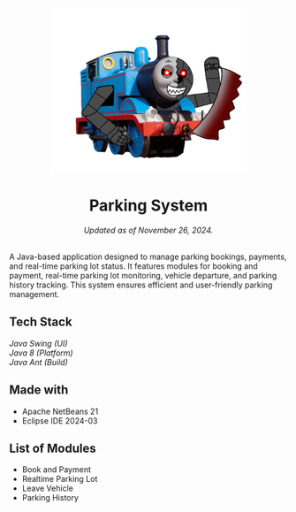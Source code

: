 <p align="center">
  <img src="resources/readme.png" alt="Evil Thomas" height=300>
</p>

<h1 align="center"> Parking System </h1>
<p align="center"><i >Updated as of November 26, 2024.</i></p><br>
A Java-based application designed to manage parking bookings, payments, and real-time parking lot status. It features modules for booking and payment, real-time parking lot monitoring, vehicle departure, and parking history tracking. This system ensures efficient and user-friendly parking management.

## Tech Stack
<i>Java Swing (UI)<br>
Java 8 (Platform)<br>
Java Ant (Build)</i>

## Made with
- Apache NetBeans 21
- Eclipse IDE 2024-03

## List of Modules
- Book and Payment
- Realtime Parking Lot 
- Leave Vehicle
- Parking History
